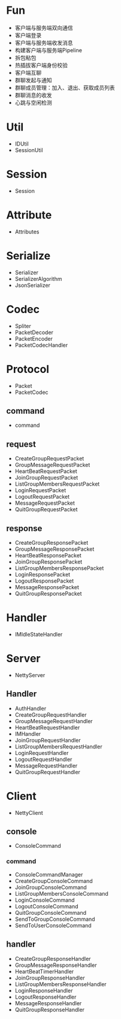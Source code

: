 # Fun

* 客户端与服务端双向通信
* 客户端登录
* 客户端与服务端收发消息
* 构建客户端与服务端Pipeline
* 拆包粘包
* 热插拔客户端身份校验
*  客户端互聊
* 群聊发起与通知
* 群聊成员管理：加入、退出、获取成员列表
* 群聊消息的收发
* 心跳与空闲检测

# Util

* IDUtil
* SessionUtil

# Session

* Session

# Attribute

* Attributes

# Serialize

* Serializer
* SerializerAlgorithm
* JsonSerializer

# Codec

* Spliter
* PacketDecoder
* PacketEncoder
* PacketCodecHandler

# Protocol

- Packet
- PacketCodec

## command

* command

## request

* CreateGroupRequestPacket
* GroupMessageRequestPacket
* HeartBeatRequestPacket
* JoinGroupRequestPacket
* ListGroupMembersRequestPacket
* LoginRequestPacket
* LogoutRequestPacket
* MessageRequestPacket
* QuitGroupRequestPacket

## response

* CreateGroupResponsePacket
* GroupMessageResponsePacket
* HeartBeatResponsePacket
* JoinGroupResponsePacket
* ListGroupMembersResponsePacket
* LoginResponsePacket
* LogoutResponsePacket
* MessageResponsePacket
* QuitGroupResponsePacket

# Handler

* IMIdleStateHandler

# Server

* NettyServer

## Handler

* AuthHandler
* CreateGroupRequestHandler
* GroupMessageRequestHandler
* HeartBeatRequestHandler
* IMHandler
* JoinGroupRequestHandler
* ListGroupMembersRequestHandler
* LoginRequestHandler
* LogoutRequestHandler
* MessageRequestHandler
* QuitGroupRequestHandler

# Client

* NettyClient

## console

* ConsoleCommand

### command

* ConsoleCommandManager
* CreateGroupConsoleCommand
* JoinGroupConsoleCommand
* ListGroupMembersConsoleCommand
* LoginConsoleCommand
* LogoutConsoleCommand
* QuitGroupConsoleCommand
* SendToGroupConsoleCommand
* SendToUserConsoleCommand

## handler

* CreateGroupResponseHandler
* GroupMessageResponseHandler
* HeartBeatTimerHandler
* JoinGroupResponseHandler
* ListGroupMembersResponseHandler
* LoginResponseHandler
* LogoutResponseHandler
* MessageResponseHandler
* QuitGroupResponseHandler







